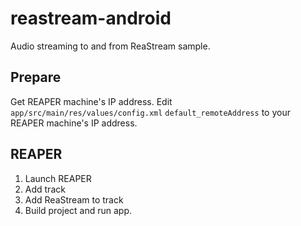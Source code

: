 # reastream-android
Audio streaming to and from ReaStream sample.

## Prepare

Get REAPER machine's IP address. Edit `app/src/main/res/values/config.xml` `default_remoteAddress` to your REAPER machine's IP address.

## REAPER

1. Launch REAPER
2. Add track
3. Add ReaStream to track
4. Build project and run app.
